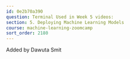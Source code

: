 ```yaml
---
id: 0e2b70a390
question: Terminal Used in Week 5 videos:
section: 5. Deploying Machine Learning Models
course: machine-learning-zoomcamp
sort_order: 2180
---
```


Added by Dawuta Smit

